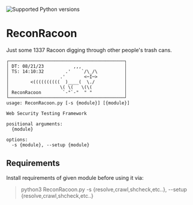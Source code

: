 ![Supported Python versions](https://img.shields.io/badge/python-3.7+-blue.svg)

# ReconRacoon
Just some 1337 Racoon digging through other people's trash cans.

```
┌───────────────────────────────────────────┐
│ DT: 08/21/23           ,,,                │
│ TS: 14:10:32        .'    `/\_/\          │
│                   .'       <─I─>          │
│        <((((((((((  )____(  \./           │
│                   \( \(   \(\(            │
│ ReconRacoon        `-"`-"  " "            │
└───────────────────────────────────────────┘
usage: ReconRacoon.py [-s {module}] [{module}]

Web Security Testing Framework

positional arguments:
  {module}

options:
  -s {module}, --setup {module}
```

## Requirements
Install requirements of given module before using it via:
> python3 ReconRacoon.py -s {resolve,crawl,shcheck,etc..}, --setup {resolve,crawl,shcheck,etc..}
